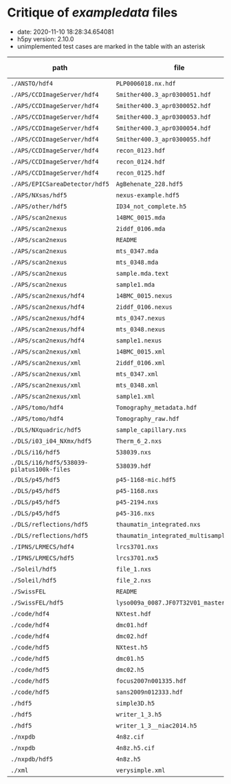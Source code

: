 # Critique of *exampledata* files

* date: 2020-11-10 18:28:34.654081
* h5py version: 2.10.0
* unimplemented test cases are marked in the table with an asterisk

| path                                      | file                                   | File Type    | NXentry Count | Application Def's |
| ----------------------------------------- | -------------------------------------- | ------------ | ------------- | ----------------- |
| `./ANSTO/hdf4`                            | `PLP0006018.nx.hdf`                    | HDF5         | 1             | None found        |
| `./APS/CCDImageServer/hdf4`               | `Smither400.3_apr0300051.hdf`          | HDF4         | *             | *                 |
| `./APS/CCDImageServer/hdf4`               | `Smither400.3_apr0300052.hdf`          | HDF4         | *             | *                 |
| `./APS/CCDImageServer/hdf4`               | `Smither400.3_apr0300053.hdf`          | HDF4         | *             | *                 |
| `./APS/CCDImageServer/hdf4`               | `Smither400.3_apr0300054.hdf`          | HDF4         | *             | *                 |
| `./APS/CCDImageServer/hdf4`               | `Smither400.3_apr0300055.hdf`          | HDF4         | *             | *                 |
| `./APS/CCDImageServer/hdf4`               | `recon_0123.hdf`                       | HDF4         | *             | *                 |
| `./APS/CCDImageServer/hdf4`               | `recon_0124.hdf`                       | HDF4         | *             | *                 |
| `./APS/CCDImageServer/hdf4`               | `recon_0125.hdf`                       | HDF4         | *             | *                 |
| `./APS/EPICSareaDetector/hdf5`            | `AgBehenate_228.hdf5`                  | HDF5         | 1             | NXsas             |
| `./APS/NXsas/hdf5`                        | `nexus-example.hdf5`                   | HDF5         | 1             | NXsas             |
| `./APS/other/hdf5`                        | `ID34_not_complete.h5`                 | HDF5         | 1             | None found        |
| `./APS/scan2nexus`                        | `14BMC_0015.mda`                       | unrecognised | -             | -                 |
| `./APS/scan2nexus`                        | `2iddf_0106.mda`                       | unrecognised | -             | -                 |
| `./APS/scan2nexus`                        | `README`                               | unrecognised | -             | -                 |
| `./APS/scan2nexus`                        | `mts_0347.mda`                         | unrecognised | -             | -                 |
| `./APS/scan2nexus`                        | `mts_0348.mda`                         | unrecognised | -             | -                 |
| `./APS/scan2nexus`                        | `sample.mda.text`                      | unrecognised | -             | -                 |
| `./APS/scan2nexus`                        | `sample1.mda`                          | unrecognised | -             | -                 |
| `./APS/scan2nexus/hdf4`                   | `14BMC_0015.nexus`                     | HDF4         | *             | *                 |
| `./APS/scan2nexus/hdf4`                   | `2iddf_0106.nexus`                     | unrecognised | -             | -                 |
| `./APS/scan2nexus/hdf4`                   | `mts_0347.nexus`                       | HDF4         | *             | *                 |
| `./APS/scan2nexus/hdf4`                   | `mts_0348.nexus`                       | HDF4         | *             | *                 |
| `./APS/scan2nexus/hdf4`                   | `sample1.nexus`                        | HDF4         | *             | *                 |
| `./APS/scan2nexus/xml`                    | `14BMC_0015.xml`                       | XML          | *             | *                 |
| `./APS/scan2nexus/xml`                    | `2iddf_0106.xml`                       | XML          | *             | *                 |
| `./APS/scan2nexus/xml`                    | `mts_0347.xml`                         | XML          | *             | *                 |
| `./APS/scan2nexus/xml`                    | `mts_0348.xml`                         | XML          | *             | *                 |
| `./APS/scan2nexus/xml`                    | `sample1.xml`                          | XML          | *             | *                 |
| `./APS/tomo/hdf4`                         | `Tomography_metadata.hdf`              | HDF4         | *             | *                 |
| `./APS/tomo/hdf4`                         | `Tomography_raw.hdf`                   | HDF4         | *             | *                 |
| `./DLS/NXquadric/hdf5`                    | `sample_capillary.nxs`                 | HDF5         | 1             | None found        |
| `./DLS/i03_i04_NXmx/hdf5`                 | `Therm_6_2.nxs`                        | HDF5         | 1             | error             |
| `./DLS/i16/hdf5`                          | `538039.nxs`                           | HDF5         | 1             | NXmx              |
| `./DLS/i16/hdf5/538039-pilatus100k-files` | `538039.hdf`                           | HDF5         | 1             | None found        |
| `./DLS/p45/hdf5`                          | `p45-1168-mic.hdf5`                    | HDF5         | 1             | None found        |
| `./DLS/p45/hdf5`                          | `p45-1168.nxs`                         | HDF5         | 1             | None found        |
| `./DLS/p45/hdf5`                          | `p45-2194.nxs`                         | HDF5         | 1             | None found        |
| `./DLS/p45/hdf5`                          | `p45-316.nxs`                          | HDF5         | 1             | None found        |
| `./DLS/reflections/hdf5`                  | `thaumatin_integrated.nxs`             | HDF5         | 1             | error             |
| `./DLS/reflections/hdf5`                  | `thaumatin_integrated_multisample.nxs` | HDF5         | 1             | error             |
| `./IPNS/LRMECS/hdf4`                      | `lrcs3701.nxs`                         | unrecognised | -             | -                 |
| `./IPNS/LRMECS/hdf5`                      | `lrcs3701.nx5`                         | HDF5         | 2             | None found        |
| `./Soleil/hdf5`                           | `file_1.nxs`                           | HDF5         | 1             | NXentry           |
| `./Soleil/hdf5`                           | `file_2.nxs`                           | HDF5         | 1             | NXentry           |
| `./SwissFEL`                              | `README`                               | unrecognised | -             | -                 |
| `./SwissFEL/hdf5`                         | `lyso009a_0087.JF07T32V01_master.h5`   | HDF5         | 1             | error             |
| `./code/hdf4`                             | `NXtest.hdf`                           | HDF4         | *             | *                 |
| `./code/hdf4`                             | `dmc01.hdf`                            | HDF4         | *             | *                 |
| `./code/hdf4`                             | `dmc02.hdf`                            | HDF4         | *             | *                 |
| `./code/hdf5`                             | `NXtest.h5`                            | HDF5         | 2             | None found        |
| `./code/hdf5`                             | `dmc01.h5`                             | HDF5         | 1             | None found        |
| `./code/hdf5`                             | `dmc02.h5`                             | HDF5         | 1             | None found        |
| `./code/hdf5`                             | `focus2007n001335.hdf`                 | HDF5         | 1             | None found        |
| `./code/hdf5`                             | `sans2009n012333.hdf`                  | HDF5         | 1             | None found        |
| `./hdf5`                                  | `simple3D.h5`                          | HDF5         | 1             | None found        |
| `./hdf5`                                  | `writer_1_3.h5`                        | HDF5         | 1             | None found        |
| `./hdf5`                                  | `writer_1_3__niac2014.h5`              | HDF5         | 1             | None found        |
| `./nxpdb`                                 | `4n8z.cif`                             | unrecognised | -             | -                 |
| `./nxpdb`                                 | `4n8z.h5.cif`                          | unrecognised | -             | -                 |
| `./nxpdb/hdf5`                            | `4n8z.h5`                              | HDF5         | 1             | None found        |
| `./xml`                                   | `verysimple.xml`                       | XML          | *             | *                 |

